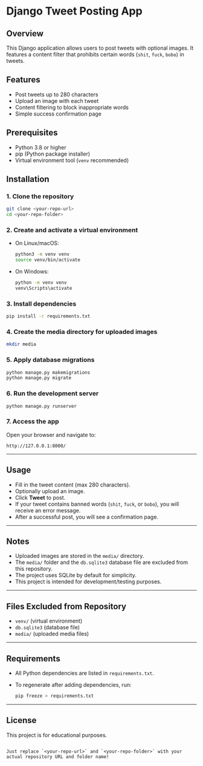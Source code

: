 # Django Tweet Posting App

## Overview
This Django application allows users to post tweets with optional images. It features a content filter that prohibits certain words (`shit`, `fuck`, `bobo`) in tweets.

## Features
- Post tweets up to 280 characters
- Upload an image with each tweet
- Content filtering to block inappropriate words
- Simple success confirmation page

## Prerequisites
- Python 3.8 or higher
- pip (Python package installer)
- Virtual environment tool (`venv` recommended)

## Installation

### 1. Clone the repository
```bash
git clone <your-repo-url>
cd <your-repo-folder>
````

### 2. Create and activate a virtual environment

* On Linux/macOS:

  ```bash
  python3 -m venv venv
  source venv/bin/activate
  ```
* On Windows:

  ```bash
  python -m venv venv
  venv\Scripts\activate
  ```

### 3. Install dependencies

```bash
pip install -r requirements.txt
```

### 4. Create the media directory for uploaded images

```bash
mkdir media
```

### 5. Apply database migrations

```bash
python manage.py makemigrations
python manage.py migrate
```

### 6. Run the development server

```bash
python manage.py runserver
```

### 7. Access the app

Open your browser and navigate to:

```
http://127.0.0.1:8000/
```

---

## Usage

* Fill in the tweet content (max 280 characters).
* Optionally upload an image.
* Click **Tweet** to post.
* If your tweet contains banned words (`shit`, `fuck`, or `bobo`), you will receive an error message.
* After a successful post, you will see a confirmation page.

---

## Notes

* Uploaded images are stored in the `media/` directory.
* The `media/` folder and the `db.sqlite3` database file are excluded from this repository.
* The project uses SQLite by default for simplicity.
* This project is intended for development/testing purposes.

---

## Files Excluded from Repository

* `venv/` (virtual environment)
* `db.sqlite3` (database file)
* `media/` (uploaded media files)

---

## Requirements

* All Python dependencies are listed in `requirements.txt`.
* To regenerate after adding dependencies, run:

  ```bash
  pip freeze > requirements.txt
  ```

---

## License

This project is for educational purposes.

```

Just replace `<your-repo-url>` and `<your-repo-folder>` with your actual repository URL and folder name!
```
